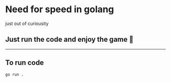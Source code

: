 # Need for speed in golang
just out of curiousity

## Just run the code and enjoy the game 🤠
** **
## To run code
```
go run .
```
